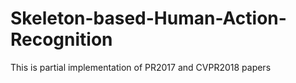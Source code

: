 # Skeleton-based-Human-Action-Recognition
This is partial implementation of PR2017 and CVPR2018 papers
